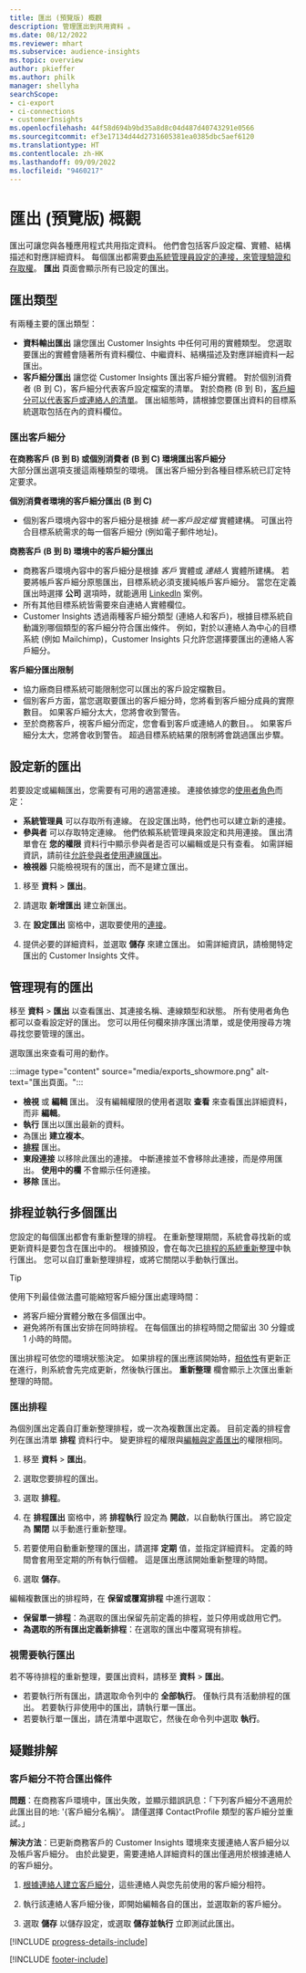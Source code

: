 ```yaml
---
title: 匯出 (預覽版) 概觀
description: 管理匯出到共用資料 。
ms.date: 08/12/2022
ms.reviewer: mhart
ms.subservice: audience-insights
ms.topic: overview
author: pkieffer
ms.author: philk
manager: shellyha
searchScope:
- ci-export
- ci-connections
- customerInsights
ms.openlocfilehash: 44f58d694b9bd35a8d8c04d487d40743291e0566
ms.sourcegitcommit: ef3e17134d44d2731605381ea0385dbc5aef6120
ms.translationtype: HT
ms.contentlocale: zh-HK
ms.lasthandoff: 09/09/2022
ms.locfileid: "9460217"
---
```

# <a name="exports-preview-overview"></a>匯出 (預覽版) 概觀

 匯出可讓您與各種應用程式共用指定資料。 他們會包括客戶設定檔、實體、結構描述和對應詳細資料。 每個匯出都需要[由系統管理員設定的連接，來管理驗證和存取權](connections.md)。 **匯出** 頁面會顯示所有已設定的匯出。

## <a name="export-types"></a>匯出類型

有兩種主要的匯出類型：  

- **資料輸出匯出** 讓您匯出 Customer Insights 中任何可用的實體類型。 您選取要匯出的實體會隨著所有資料欄位、中繼資料、結構描述及對應詳細資料一起匯出。
- **客戶細分匯出** 讓您從 Customer Insights 匯出客戶細分實體。 對於個別消費者 (B 到 C)，客戶細分代表客戶設定檔案的清單。 對於商務 (B 到 B)，[客戶細分可以代表客戶或連絡人的清單](segment-builder.md#create-a-new-segment-with-segment-builder)。 匯出組態時，請根據您要匯出資料的目標系統選取包括在內的資料欄位。

### <a name="export-segments"></a>匯出客戶細分

**在商務客戶 (B 到 B) 或個別消費者 (B 到 C) 環境匯出客戶細分**  
大部分匯出選項支援這兩種類型的環境。 匯出客戶細分到各種目標系統已訂定特定要求。 

**個別消費者環境的客戶細分匯出 (B 到 C)**  
- 個別客戶環境內容中的客戶細分是根據 *統一客戶設定檔* 實體建構。 可匯出符合目標系統需求的每一個客戶細分 (例如電子郵件地址)。

**商務客戶 (B 到 B) 環境中的客戶細分匯出**  
- 商務客戶環境內容中的客戶細分是根據 *客戶* 實體或 *連絡人* 實體所建構。 若要將帳戶客戶細分原態匯出，目標系統必須支援純帳戶客戶細分。 當您在定義匯出時選擇 **公司** 選項時，就能適用 [LinkedIn](export-linkedin-ads.md) 案例。
- 所有其他目標系統皆需要來自連絡人實體欄位。
- Customer Insights 透過兩種客戶細分類型 (連絡人和客戶)，根據目標系統自動識別哪個類型的客戶細分符合匯出條件。 例如，對於以連絡人為中心的目標系統 (例如 Mailchimp)，Customer Insights 只允許您選擇要匯出的連絡人客戶細分。

**客戶細分匯出限制**  
- 協力廠商目標系統可能限制您可以匯出的客戶設定檔數目。 
- 個別客戶方面，當您選取要匯出的客戶細分時，您將看到客戶細分成員的實際數目。 如果客戶細分太大，您將會收到警告。 
- 至於商務客戶，視客戶細分而定，您會看到客戶或連絡人的數目。。 如果客戶細分太大，您將會收到警告。 超過目標系統結果的限制將會跳過匯出步驟。

## <a name="set-up-a-new-export"></a>設定新的匯出

若要設定或編輯匯出，您需要有可用的適當連接。 連接依據您的[使用者角色](permissions.md)而定：
- **系統管理員** 可以存取所有連線。 在設定匯出時，他們也可以建立新的連接。
- **參與者** 可以存取特定連線。 他們依賴系統管理員來設定和共用連接。 匯出清單會在 **您的權限** 資料行中顯示參與者是否可以編輯或是只有查看。 如需詳細資訊，請前往[允許參與者使用連線匯出](connections.md#allow-contributors-to-use-a-connection-for-exports)。
- **檢視器** 只能檢視現有的匯出，而不是建立匯出。

1. 移至 **資料** > **匯出**。

1. 請選取 **新增匯出** 建立新匯出。

1. 在 **設定匯出** 窗格中，選取要使用的[連接](connections.md)。

1. 提供必要的詳細資料，並選取 **儲存** 來建立匯出。 如需詳細資訊，請檢閱特定匯出的 Customer Insights 文件。

## <a name="manage-existing-exports"></a>管理現有的匯出

移至 **資料** > **匯出** 以查看匯出、其連接名稱、連線類型和狀態。 所有使用者角色都可以查看設定好的匯出。 您可以用任何欄來排序匯出清單，或是使用搜尋方塊尋找您要管理的匯出。

選取匯出來查看可用的動作。

:::image type="content" source="media/exports_showmore.png" alt-text="匯出頁面。":::

- **檢視** 或 **編輯** 匯出。 沒有編輯權限的使用者選取 **查看** 來查看匯出詳細資料，而非 **編輯**。
- **執行** 匯出以匯出最新的資料。
- 為匯出 **建立複本**。
- **[排程](#schedule-and-run-exports)** 匯出。
- **東段連接** 以移除此匯出的連接。 中斷連接並不會移除此連接，而是停用匯出。 **使用中的欄** 不會顯示任何連接。
- **移除** 匯出。

## <a name="schedule-and-run-exports"></a>排程並執行多個匯出

您設定的每個匯出都會有重新整理的排程。 在重新整理期間，系統會尋找新的或更新資料是要包含在匯出中的。 根據預設，會在每次[已排程的系統重新整理](schedule-refresh.md)中執行匯出。 您可以自訂重新整理排程，或將它關閉以手動執行匯出。

> [!TIP]
> 使用下列最佳做法盡可能縮短客戶細分匯出處理時間：
> - 將客戶細分實體分散在多個匯出中。
> - 避免將所有匯出安排在同時排程。 在每個匯出的排程時間之間留出 30 分鐘或 1 小時的時間。

匯出排程可依您的環境狀態決定。 如果排程的匯出應該開始時，[相依性](system.md#refresh-processes)有更新正在進行，則系統會先完成更新，然後執行匯出。 **重新整理** 欄會顯示上次匯出重新整理的時間。

### <a name="schedule-exports"></a>匯出排程

為個別匯出定義自訂重新整理排程，或一次為複數匯出定義。 目前定義的排程會列在匯出清單 **排程** 資料行中。 變更排程的權限與[編輯與定義匯出](export-destinations.md#set-up-a-new-export)的權限相同。

1. 移至 **資料** > **匯出**。

1. 選取您要排程的匯出。

1. 選取 **排程**。

1. 在 **排程匯出** 窗格中，將 **排程執行** 設定為 **開啟**，以自動執行匯出。 將它設定為 **關閉** 以手動進行重新整理。

1. 若要使用自動重新整理的匯出，請選擇 **定期** 值，並指定詳細資料。 定義的時間會套用至定期的所有執行個體。 這是匯出應該開始重新整理的時間。

1. 選取 **儲存**。

編輯複數匯出的排程時，在 **保留或覆寫排程** 中進行選取：

- **保留單一排程**：為選取的匯出保留先前定義的排程，並只停用或啟用它們。
- **為選取的所有匯出定義新排程**：在選取的匯出中覆寫現有排程。

### <a name="run-exports-on-demand"></a>視需要執行匯出

若不等待排程的重新整理，要匯出資料，請移至 **資料** > **匯出**。

- 若要執行所有匯出，請選取命令列中的 **全部執行**。 僅執行具有活動排程的匯出。 若要執行非使用中的匯出，請執行單一匯出。
- 若要執行單一匯出，請在清單中選取它，然後在命令列中選取 **執行**。

## <a name="troubleshooting"></a>疑難排解​​

### <a name="segment-not-eligible-for-export"></a>客戶細分不符合匯出條件

**問題**：在商務客戶環境中，匯出失敗，並顯示錯誤訊息：「下列客戶細分不適用於此匯出目的地: '{客戶細分名稱}'。 請僅選擇 ContactProfile 類型的客戶細分並重試。」

**解決方法**：已更新商務客戶的 Customer Insights 環境來支援連絡人客戶細分以及帳戶客戶細分。 由於此變更，需要連絡人詳細資料的匯出僅適用於根據連絡人的客戶細分。

1. [根據連絡人建立客戶細分](segment-builder.md)，這些連絡人與您先前使用的客戶細分相符。

1. 執行該連絡人客戶細分後，即開始編輯各自的匯出，並選取新的客戶細分。

1. 選取 **儲存** 以儲存設定，或選取 **儲存並執行** 立即測試此匯出。

[!INCLUDE [progress-details-include](includes/progress-details-pane.md)]


[!INCLUDE [footer-include](includes/footer-banner.md)]
